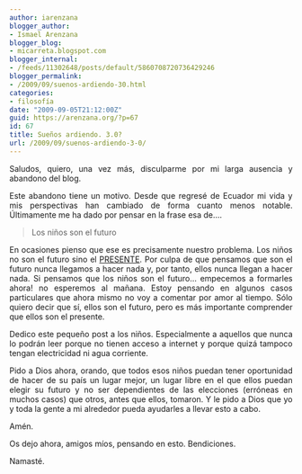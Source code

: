 ```yaml
---
author: iarenzana
blogger_author:
- Ismael Arenzana
blogger_blog:
- micarreta.blogspot.com
blogger_internal:
- /feeds/11302648/posts/default/5860708720736429246
blogger_permalink:
- /2009/09/suenos-ardiendo-30.html
categories:
- filosofía
date: "2009-09-05T21:12:00Z"
guid: https://arenzana.org/?p=67
id: 67
title: Sueños ardiendo. 3.0?
url: /2009/09/suenos-ardiendo-3-0/
---
```

<p style="text-align: justify;">
  Saludos, quiero, una vez más, disculparme por mi larga ausencia y abandono del blog.
</p>

<p style="text-align: justify;">
  Este abandono tiene un motivo. Desde que regresé de Ecuador mi vida y mis perspectivas han cambiado de forma cuanto menos notable. Últimamente me ha dado por pensar en la frase esa de&#8230;.
</p>

> <p style="text-align: justify;">
>   Los niños son el futuro
> </p>

<p style="text-align: justify;">
  En ocasiones pienso que ese es precisamente nuestro problema. Los niños no son el futuro sino el <span style="text-decoration: underline;">PRESENTE</span>. Por culpa de que pensamos que son el futuro nunca llegamos a hacer nada y, por tanto, ellos nunca llegan a hacer nada. Si pensamos que los niños son el futuro&#8230; empecemos a formarles ahora! no esperemos al mañana. Estoy pensando en algunos casos particulares que ahora mismo no voy a comentar por amor al tiempo. Sólo quiero decir que sí, ellos son el futuro, pero es más importante comprender que ellos son el presente.
</p>

<p style="text-align: justify;">
  Dedico este pequeño post a los niños. Especialmente a aquellos que nunca lo podrán leer porque no tienen acceso a internet y porque quizá tampoco tengan electricidad ni agua corriente.
</p>

<p style="text-align: justify;">
  Pido a Dios ahora, orando, que todos esos niños puedan tener oportunidad de hacer de su país un lugar mejor, un lugar libre en el que ellos puedan elegir su futuro y no ser dependientes de las elecciones (erróneas en muchos casos) que otros, antes que ellos, tomaron. Y le pido a Dios que yo y toda la gente a mi alrededor pueda ayudarles a llevar esto a cabo.
</p>

<p style="text-align: justify;">
  Amén.
</p>

<p style="text-align: justify;">
  Os dejo ahora, amigos míos, pensando en esto. Bendiciones.
</p>

<p style="text-align: justify;">
  Namasté.
</p>